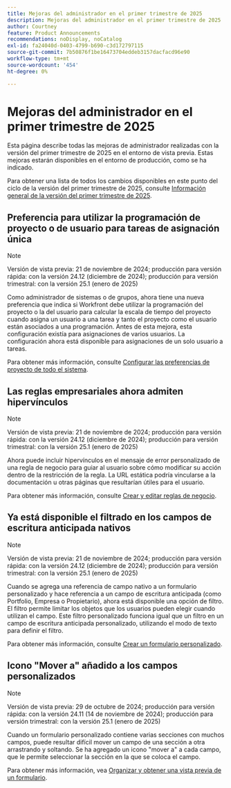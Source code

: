 ```yaml
---
title: Mejoras del administrador en el primer trimestre de 2025
description: Mejoras del administrador en el primer trimestre de 2025
author: Courtney
feature: Product Announcements
recommendations: noDisplay, noCatalog
exl-id: fa24040d-0403-4799-b690-c3d172797115
source-git-commit: 7b50876f1be16473704eddeb3157dacfacd96e90
workflow-type: tm+mt
source-wordcount: '454'
ht-degree: 0%

---
```


# Mejoras del administrador en el primer trimestre de 2025

Esta página describe todas las mejoras de administrador realizadas con la versión del primer trimestre de 2025 en el entorno de vista previa. Estas mejoras estarán disponibles en el entorno de producción, como se ha indicado.

Para obtener una lista de todos los cambios disponibles en este punto del ciclo de la versión del primer trimestre de 2025, consulte [Información general de la versión del primer trimestre de 2025](/help/quicksilver/product-announcements/product-releases/25-q1-release-activity/25-q1-release-overview.md).

## Preferencia para utilizar la programación de proyecto o de usuario para tareas de asignación única

>[!NOTE]
>
>Versión de vista previa: 21 de noviembre de 2024; producción para versión rápida: con la versión 24.12 (diciembre de 2024); producción para versión trimestral: con la versión 25.1 (enero de 2025)

Como administrador de sistemas o de grupos, ahora tiene una nueva preferencia que indica si Workfront debe utilizar la programación del proyecto o la del usuario para calcular la escala de tiempo del proyecto cuando asigna un usuario a una tarea y tanto el proyecto como el usuario están asociados a una programación. Antes de esta mejora, esta configuración existía para asignaciones de varios usuarios. La configuración ahora está disponible para asignaciones de un solo usuario a tareas.

Para obtener más información, consulte [Configurar las preferencias de proyecto de todo el sistema](/help/quicksilver/administration-and-setup/set-up-workfront/configure-system-defaults/set-project-preferences.md).

## Las reglas empresariales ahora admiten hipervínculos

>[!NOTE]
>
>Versión de vista previa: 21 de noviembre de 2024; producción para versión rápida: con la versión 24.12 (diciembre de 2024); producción para versión trimestral: con la versión 25.1 (enero de 2025)

Ahora puede incluir hipervínculos en el mensaje de error personalizado de una regla de negocio para guiar al usuario sobre cómo modificar su acción dentro de la restricción de la regla. La URL estática podría vincularse a la documentación u otras páginas que resultarían útiles para el usuario.

Para obtener más información, consulte [Crear y editar reglas de negocio](/help/quicksilver/administration-and-setup/set-up-workfront/configure-system-defaults/business-rules.md).

## Ya está disponible el filtrado en los campos de escritura anticipada nativos

>[!NOTE]
>
>Versión de vista previa: 21 de noviembre de 2024; producción para versión rápida: con la versión 24.12 (diciembre de 2024); producción para versión trimestral: con la versión 25.1 (enero de 2025)

Cuando se agrega una referencia de campo nativo a un formulario personalizado y hace referencia a un campo de escritura anticipada (como Portfolio, Empresa o Propietario), ahora está disponible una opción de filtro. El filtro permite limitar los objetos que los usuarios pueden elegir cuando utilizan el campo. Este filtro personalizado funciona igual que un filtro en un campo de escritura anticipada personalizado, utilizando el modo de texto para definir el filtro.

Para obtener más información, consulte [Crear un formulario personalizado](/help/quicksilver/administration-and-setup/customize-workfront/create-manage-custom-forms/form-designer/design-a-form/design-a-form.md).

## Icono &quot;Mover a&quot; añadido a los campos personalizados

>[!NOTE]
>
>Versión de vista previa: 29 de octubre de 2024; producción para versión rápida: con la versión 24.11 (14 de noviembre de 2024); producción para versión trimestral: con la versión 25.1 (enero de 2025)

Cuando un formulario personalizado contiene varias secciones con muchos campos, puede resultar difícil mover un campo de una sección a otra arrastrando y soltando. Se ha agregado un icono &quot;mover a&quot; a cada campo, que le permite seleccionar la sección en la que se coloca el campo.

Para obtener más información, vea [Organizar y obtener una vista previa de un formulario](/help/quicksilver/administration-and-setup/customize-workfront/create-manage-custom-forms/form-designer/design-a-form/organize-a-form.md).
